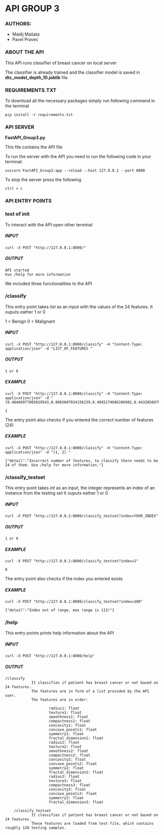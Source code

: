 # API GROUP 3
### AUTHORS:
- Matěj Mašata
- Pavel Pravec

### ABOUT THE API
This API runs classifier of breast cancer on local server

The classifier is already trained and the classifier model is saved in **dtc_model_depth_10.joblib** file

### REQUIREMENTS.TXT

To download all the necessary packages simply run following command in the terminal
```
pip install -r requirements.txt
```


### API SERVER

**FastAPI_Group3.py**

This file contains the API file

To run the server with the API you need to run the following code in your terminal:

```
uvicorn FastAPI_Group3:app --reload --host 127.0.0.1 --port 8000
```

To stop the server press the following 

```
ctrl + c
```

### API ENTRY POINTS

### test of init
To interact with the API open other terminal

##### INPUT
```
curl -X POST "http://127.0.0.1:8000/"
```

##### OUTPUT
```
API started 
Use /help for more information
```

We included three functionalities to the API


### /classify
This entry point takes *list* as an input with the values of the 24 features.
It ouputs eather 1 or 0

1 = Benign
0 = Malignant

##### INPUT
```
curl -X POST "http://127.0.0.1:8000/classify" -H "Content-Type: application/json" -d "LIST_OF_FEATURES "

```

##### OUTPUT
```
1 or 0
```

##### EXAMPLE
```
curl -X POST "http://127.0.0.1:8000/classify" -H "Content-Type: application/json" -d "[0.40460977803019543,0.8065607034156239,0.4845174686286902,0.4432856879946016,0.41026241799437674,0.4174453280318091,0.5207070707070707,0.3483572030328561,0.047220713380409195,0.20283769448373407,0.12346602304789747,0.17505332412052754,0.07295454545454545,0.19359727221064596,0.029056678111104836,0.08513328634799552,0.37566702241195293,1.0,0.773492702899029,0.513345169834386,0.45551118210862623,0.6920962199312715,0.3837965700768776,0.42870261052079234]"

1
```

The entry point also checks if you entered the correct number of features (24)

##### EXAMPLE
```
curl -X POST "http://127.0.0.1:8000/classify" -H "Content-Type: application/json" -d "[1, 2] "

{"detail":"Incorrect number of features, to classify there needs to be 24 of them. Use /help for more information."}
```

### /classify_testset
This entry point takes *int* as an input, the integer represents an index of an instance from the testing set
It ouputs eather 1 or 0

##### INPUT
```
curl -X POST "http://127.0.0.1:8000/classify_testset?index=YOUR_INDEX"

```

##### OUTPUT
```
1 or 0
```

##### EXAMPLE
```
curl -X POST "http://127.0.0.1:8000/classify_testset?index=2"

0
```

The entry point also checks if the index you entered exists
##### EXAMPLE
```
curl -X POST "http://127.0.0.1:8000/classify_testset?index=200" 

{"detail":"Index out of range, max range is 113!"}
```


### /help
This entry points prints help information about the API

##### INPUT
```
curl -X POST "http://127.0.0.1:8000/help"
```


##### OUTPUT
```
/classify
            It classifies if patient has breast cancer or not based on 24 features.
            The features are in form of a list provided by the API user.
            The features are in order:

                    radius1: float
                    texture1: float
                    smoothness1: float
                    compactness1: float
                    concavity1: float
                    concave_points1: float
                    symmetry1: float
                    fractal_dimension1: float
                    radius2: float
                    texture2: float
                    smoothness2: float
                    compactness2: float
                    concavity2: float
                    concave_points2: float
                    symmetry2: float
                    fractal_dimension2: float
                    radius3: float
                    texture3: float
                    compactness3: float
                    concavity3: float
                    concave_points3: float
                    symmetry3: float
                    fractal_dimension3: float

    /classify_testset
            It classifies if patient has breast cancer or not based on 24 features.
            These features are loaded from test file, which contains roughly 120 testing samples.
```
